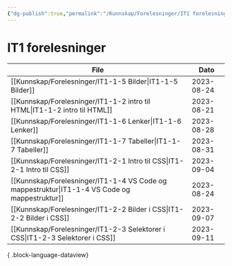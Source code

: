 ```yaml
---
{"dg-publish":true,"permalink":"/Kunnskap/Forelesninger/IT1 forelesninger/","title":"IT1 forelesninger","tags":["it1"]}
---
```



# IT1 forelesninger

| File                                                                                             | Dato       |
| ------------------------------------------------------------------------------------------------ | ---------- |
| [[Kunnskap/Forelesninger/IT1-1-5 Bilder\|IT1-1-5 Bilder]]                                     | 2023-08-24 |
| [[Kunnskap/Forelesninger/IT1-1-2 intro til HTML\|IT1-1-2 intro til HTML]]                     | 2023-08-21 |
| [[Kunnskap/Forelesninger/IT1-1-6 Lenker\|IT1-1-6 Lenker]]                                     | 2023-08-28 |
| [[Kunnskap/Forelesninger/IT1-1-7 Tabeller\|IT1-1-7 Tabeller]]                                 | 2023-08-31 |
| [[Kunnskap/Forelesninger/IT1-2-1 Intro til CSS\|IT1-2-1 Intro til CSS]]                       | 2023-09-04 |
| [[Kunnskap/Forelesninger/IT1-1-4 VS Code og mappestruktur\|IT1-1-4 VS Code og mappestruktur]] | 2023-08-24 |
| [[Kunnskap/Forelesninger/IT1-2-2 Bilder i CSS\|IT1-2-2 Bilder i CSS]]                         | 2023-09-07 |
| [[Kunnskap/Forelesninger/IT1-2-3 Selektorer i CSS\|IT1-2-3 Selektorer i CSS]]                 | 2023-09-11 |

{ .block-language-dataview}
